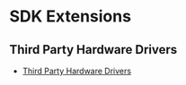 # SDK Extensions

## Third Party Hardware Drivers

- [Third Party Hardware Drivers](third-party-hardware-drivers.md)
